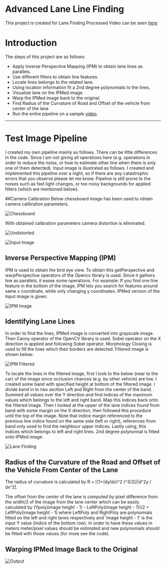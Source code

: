 # Advanced Lane Line Finding

This project is created for Lane Finding
Processed Video can be seen [here](https://www.youtube.com/watch?v=41AABeyhBKg)



# Introduction
The steps of this project are as follows:  
 
* Apply Inverse Perspective Mapping (IPM) to obtain lane lines as parallels.
* Use different filters to obtain line features. 
* Locate lines belongs to the related lane.
* Using location information fit a 2nd degree polynomials to the lines.
* Visualize lane on the IPMed image.
* Warp the IPMed image back to the original.
* Find Radius of the Curvature of Road and Offset of the vehicle from center of the lane
* Run the entire pipeline on a sample [video](https://github.com/udacity/CarND-Advanced-Lane-Lines/blob/master/project_video.mp4). 

---
[//]: # (Image References)

[image1]: ./outputImages/input.PNG "Input Image"
[image2]: ./outputImages/IPMed.PNG "IPM Image"
[image3]: ./outputImages/IPMfiltered.PNG "IPM Filtered"
[image4]: ./outputImages/laneFinding.PNG "Lane Finding"
[image5]: ./outputImages/output.PNG "Output"
[image6]: ./outputImages/undistortedIMAGE.png "Undistorted"
[image7]: ./camera_cal/calibration2.jpg "ChessBoard"



# Test Image Pipeline
I created my own pipeline mainly as follows. There can be little differences in the code. Since I am not giving all operations here (e.g. operations in order to reduce the noise, or how to estimate other line when there is only one of them detected). Input image is illustrated as follows.
I created and implemented this pipeline over a night, so if there are any catastrophic errors that you observe please let me know. Pipeline is still prone to the noises such as fast light changes, or too noisy backgrounds for applied filters (which are mentioned below).

##Camera Calibration
Below chessboard image has been used to obtain camera calibration parameters.

![Chessboard][image7]

With obtained calibration parameters camera distortion is eliminated.

![Undistorted][image6]


![Input Image][image1]

## Inverse Perspective Mapping (IPM)
IPM is used to obtain the bird eye view. To obtain this getPerspective and warpPerspective operators of the Opencv library is used. Since it gathers line as parallels, it eases some operations. For example: If you find one line feature in the bottom of the image, IPM lets you search for features around same x coordinate, while only changing y coordinates.
IPMed version of the Input image is given:

![IPM Image][image2]
 

## Identifying Lane Lines
In order to find the lines, IPMed image is converted into grayscale image. Then Canny operator of the OpenCV library is used. Sobel operator on the X direction is applied and 
following Sobel operator, Morphology Closing is used to fill the lines which their borders are detected. Filtered image is shown below:

![IPM Filtered][image3]
 
To locate the lines in the filtered image, first I look to the below (near to the car) of the image since occlusion chances (e.g. by other vehicle) are low. I created some band with specified height at bottom of the filtered image.
I divide band in to two section Left and Right from the center of the band. Summed all values over the Y direction and find indices of the maximum values which belongs to the left and right band. Map this indices back onto the filtered image. 
Then I looked at the upper of the lane indices found from band with some margin on the X direction, then followed this procedure until the top of the image. Note that indice margin referenced to the previous line indice found on the same side (left or right), references from band only used to find the neighbour upper indices.
Lastly using, this indices which belongs to left and right lines. 2nd degree polynomial is fitted onto IPMed image.

![Lane Finding][image4]



## Radius of the Curvature of the Road and Offset of the Vehicle From Center of the Lane

The radius of curvature is calculated by R = [(1+(dy/dx)^2 )^3/2]/|d^2y / dx^2|.

The offset from the center of the lane is computed by pixel difference from the width/2 of the image from the lane center which can be easily calculated by (Ypoly(image height - 1) - LeftPoly(image height - 1))/2 + LeftPoly(image height - 1) where LeftPoly and RightPoly are polynomials fitted on the left and right lanes respectively and 'image height - 1' is the input Y value (indice of the bottom row). 
In order to have these values in meters meter/pixel values should be estimated and new polynomials should be fitted with those values (for more see the code).
 

## Warping IPMed Image Back to the Original



![Output][image5]
 
